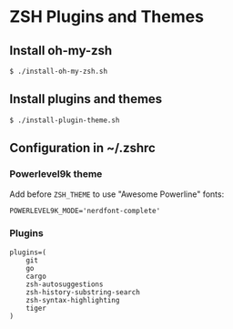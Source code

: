 # ZSH Plugins and Themes


## Install oh-my-zsh

```
$ ./install-oh-my-zsh.sh
```


## Install plugins and themes

```
$ ./install-plugin-theme.sh
```


## Configuration in ~/.zshrc


### Powerlevel9k theme

Add before `ZSH_THEME` to use "Awesome Powerline" fonts:

```shell
POWERLEVEL9K_MODE='nerdfont-complete'
```


### Plugins

```shell
plugins=(
    git
    go
    cargo
    zsh-autosuggestions
    zsh-history-substring-search
    zsh-syntax-highlighting
    tiger
)
```
